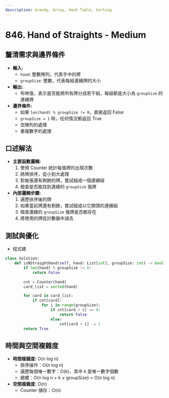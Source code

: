 ```yaml
---
description: Greedy, Array, Hash Table, Sorting
---
```


# 846. Hand of Straights - Medium

## 釐清需求與邊界條件

* **輸入:**
  * `hand`: 整數陣列，代表手中的牌
  * `groupSize`: 整數，代表每組連續牌的大小
* **輸出:**
  * 布林值，表示是否能將所有牌分成若干組，每組都是大小為 `groupSize` 的連續牌
* **邊界條件:**
  * 如果 `len(hand) % groupSize != 0`，直接返回 False
  * `groupSize = 1` 時，任何情況都返回 True
  * 空陣列的處理
  * 重複數字的處理

## 口述解法

* **主要函數邏輯:**
  1. 使用 Counter 統計每張牌的出現次數
  2. 將牌排序，從小到大處理
  3. 對每張還有剩餘的牌，嘗試組成一個連續組
  4. 檢查是否能找到連續的 `groupSize` 張牌
* **內部邏輯步驟:**
  1. 遍歷排序後的牌
  2. 如果當前牌還有剩餘，嘗試組成以它開頭的連續組
  3. 檢查連續的 `groupSize` 張牌是否都存在
  4. 將使用的牌從計數器中減去

## 測試與優化

* 程式碼

```python
class Solution:
    def isNStraightHand(self, hand: List[int], groupSize: int) -> bool:
        if len(hand) % groupSize != 0:
            return False
        
        cnt = Counter(hand)
        card_list = sorted(hand)

        for card in card_list:
            if cnt[card]:
                for i in range(groupSize):
                    if cnt[card + i] == 0:
                        return False
                    else:
                        cnt[card + i] -= 1
        return True
```

## 時間與空間複雜度

* **時間複雜度:** O(n log n)
  * 排序操作：O(n log n)
  * 遍歷每個唯一數字：O(k)，其中 k 是唯一數字個數
  * 總體：O(n log n + k × groupSize) = O(n log n)
* **空間複雜度:** O(n)
  * Counter 儲存：O(n)
